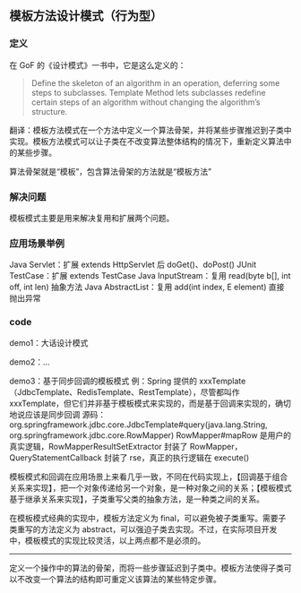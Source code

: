 ## 模板方法设计模式（行为型）

### 定义

在 GoF 的《设计模式》一书中，它是这么定义的：

> Define the skeleton of an algorithm in an operation, deferring some steps to subclasses. Template Method lets subclasses redefine certain steps of an algorithm without changing the algorithm’s structure.

翻译：模板方法模式在一个方法中定义一个算法骨架，并将某些步骤推迟到子类中实现。模板方法模式可以让子类在不改变算法整体结构的情况下，重新定义算法中的某些步骤。

算法骨架就是“模板”，包含算法骨架的方法就是“模板方法”

### 解决问题

模板模式主要是用来解决复用和扩展两个问题。

### 应用场景举例

Java Servlet：扩展 extends HttpServlet 后 doGet()、doPost()
JUnit TestCase：扩展 extends TestCase
Java InputStream：复用 read(byte b[], int off, int len) 抽象方法
Java AbstractList：复用 add(int index, E element) 直接抛出异常

### code

demo1：大话设计模式

demo2：...

demo3：基于同步回调的模板模式
例：Spring 提供的 xxxTemplate（JdbcTemplate、RedisTemplate、RestTemplate），尽管都叫作 xxxTemplate，但它们并非基于模板模式来实现的，而是基于回调来实现的，确切地说应该是同步回调
源码：org.springframework.jdbc.core.JdbcTemplate#query(java.lang.String, org.springframework.jdbc.core.RowMapper<T>)
RowMapper#mapRow 是用户的真实逻辑，RowMapperResultSetExtractor 封装了 RowMapper，QueryStatementCallback 封装了 rse，真正的执行逻辑在 execute()

模板模式和回调在应用场景上来看几乎一致，不同在代码实现上，【回调基于组合关系来实现】，把一个对象传递给另一个对象，是一种对象之间的关系；【模板模式基于继承关系来实现】，子类重写父类的抽象方法，是一种类之间的关系。


在模板模式经典的实现中，模板方法定义为 final，可以避免被子类重写。需要子类重写的方法定义为 abstract，可以强迫子类去实现。不过，在实际项目开发中，模板模式的实现比较灵活，以上两点都不是必须的。

------

定义一个操作中的算法的骨架，而将一些步骤延迟到子类中。模板方法使得子类可以不改变一个算法的结构即可重定义该算法的某些特定步骤。